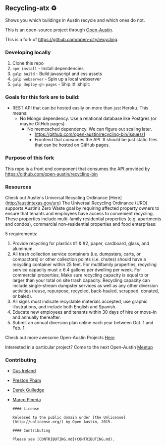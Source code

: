 ## Recycling-atx :recycle:

Shows you which buildings in Austin recycle and which ones do not.

This is an open-source project through [Open-Austin](http://www.open-austin.org/).

This is a fork of https://github.com/open-city/recycling.

### Developing locally

1. Clone this repo
2. `npm install` - Install dependencies
3. `gulp build` - Build javascript and css assets
4. `gulp webserver` - Spin up a local webserver
5. `gulp deploy-gh-pages` - Ship it! :shipit:

### Goals for this fork are to build:

- REST API that can be hosted easily on more than just Heroku. This means:
  - No Mongo dependency. Use a relational database like Postgres (or maybe GitHub pages).
    - No memcached dependency. We can figure out scaling later.
      - https://github.com/open-austin/recycling-bin/issues/1
      - Frontend that consumes the API. It should be just static files that can be hosted on GitHub pages.

### Purpose of this fork
This repo is a front end component that consumes the API provided by https://github.com/open-austin/recycling-bin

### Resources


Check out Austin's Universal Recycling Ordinance [Here] (http://austintexas.gov/uro)
The Universal Recycling Ordinance (URO) supports Austin’s Zero Waste goal by requiring affected property owners to ensure that tenants and employees have access to convenient recycling. These properties include multi-family residential properties (e.g. apartments and condos), commercial non-residential properties and food enterprises:

5 requirements:
1. Provide recycling for plastics #1 & #2, paper, cardboard, glass, and aluminum.
2. All trash collection service containers (i.e. dumpsters, carts, or compactors) or other collection points (i.e. chutes) should have a recycling container within 25 feet. For mutlifamily properties, recycling service capacity must ≥ 6.4 gallons per dwelling per week. For commercial properties, Make sure recycling capacity is equal to or larger than your total on site trash capacity. Recycling capacity can include single-stream dumpster services as well as any other diversion activities (reuse, repurpose, recycled, back-hauled, scrapped, donated, or baled).
3. All signs must indicate recyclable materials accepted, use graphic illustrations, and include both English and Spanish.
4. Educate new employees and tenants within 30 days of hire or move-in and annually thereafter.
5. Submit an annual diversion plan online each year between Oct. 1 and Feb. 1.


Check out more awesome Open-Austin Projects [Here](https://github.com/open-austin)

Interested in a particular project? Come to the next Open-Austin [Meetup](http://www.meetup.com/Open-Government-Civic-Technology-Meetup-by-Open-Austin/)

### Contributing
* [Gus Ireland](http://github.com/gusIreland)
* [Preston Pham](http://github.com/prestonp)
* [Derek Gulledge](http://github.com/)
* [Marco Pineda](http://github.com/mapineda)



      #### License

      Released to the public domain under [the Unlicense](http://unlicense.org/) by Open Austin, 2015.

      #### Contributing

      Please see [CONTRIBUTING.md](CONTRIBUTING.md).
